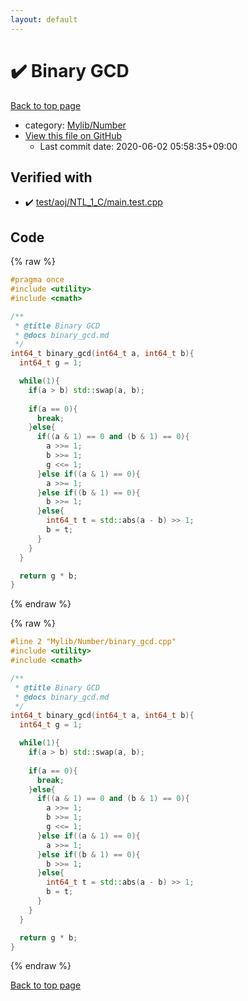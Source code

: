```yaml
---
layout: default
---
```


<!-- mathjax config similar to math.stackexchange -->
<script type="text/javascript" async
  src="https://cdnjs.cloudflare.com/ajax/libs/mathjax/2.7.5/MathJax.js?config=TeX-MML-AM_CHTML">
</script>
<script type="text/x-mathjax-config">
  MathJax.Hub.Config({
    TeX: { equationNumbers: { autoNumber: "AMS" }},
    tex2jax: {
      inlineMath: [ ['$','$'] ],
      processEscapes: true
    },
    "HTML-CSS": { matchFontHeight: false },
    displayAlign: "left",
    displayIndent: "2em"
  });
</script>

<script type="text/javascript" src="https://cdnjs.cloudflare.com/ajax/libs/jquery/3.4.1/jquery.min.js"></script>
<script src="https://cdn.jsdelivr.net/npm/jquery-balloon-js@1.1.2/jquery.balloon.min.js" integrity="sha256-ZEYs9VrgAeNuPvs15E39OsyOJaIkXEEt10fzxJ20+2I=" crossorigin="anonymous"></script>
<script type="text/javascript" src="../../../assets/js/copy-button.js"></script>
<link rel="stylesheet" href="../../../assets/css/copy-button.css" />


# :heavy_check_mark: Binary GCD

<a href="../../../index.html">Back to top page</a>

* category: <a href="../../../index.html#5fda78fda98ef9fc0f87c6b50d529f19">Mylib/Number</a>
* <a href="{{ site.github.repository_url }}/blob/master/Mylib/Number/binary_gcd.cpp">View this file on GitHub</a>
    - Last commit date: 2020-06-02 05:58:35+09:00




## Verified with

* :heavy_check_mark: <a href="../../../verify/test/aoj/NTL_1_C/main.test.cpp.html">test/aoj/NTL_1_C/main.test.cpp</a>


## Code

<a id="unbundled"></a>
{% raw %}
```cpp
#pragma once
#include <utility>
#include <cmath>

/**
 * @title Binary GCD
 * @docs binary_gcd.md
 */
int64_t binary_gcd(int64_t a, int64_t b){
  int64_t g = 1;

  while(1){
    if(a > b) std::swap(a, b);
    
    if(a == 0){
      break;
    }else{
      if((a & 1) == 0 and (b & 1) == 0){
        a >>= 1;
        b >>= 1;
        g <<= 1;
      }else if((a & 1) == 0){
        a >>= 1;
      }else if((b & 1) == 0){
        b >>= 1;
      }else{
        int64_t t = std::abs(a - b) >> 1;
        b = t;
      }
    }
  }

  return g * b;
}

```
{% endraw %}

<a id="bundled"></a>
{% raw %}
```cpp
#line 2 "Mylib/Number/binary_gcd.cpp"
#include <utility>
#include <cmath>

/**
 * @title Binary GCD
 * @docs binary_gcd.md
 */
int64_t binary_gcd(int64_t a, int64_t b){
  int64_t g = 1;

  while(1){
    if(a > b) std::swap(a, b);
    
    if(a == 0){
      break;
    }else{
      if((a & 1) == 0 and (b & 1) == 0){
        a >>= 1;
        b >>= 1;
        g <<= 1;
      }else if((a & 1) == 0){
        a >>= 1;
      }else if((b & 1) == 0){
        b >>= 1;
      }else{
        int64_t t = std::abs(a - b) >> 1;
        b = t;
      }
    }
  }

  return g * b;
}

```
{% endraw %}

<a href="../../../index.html">Back to top page</a>

